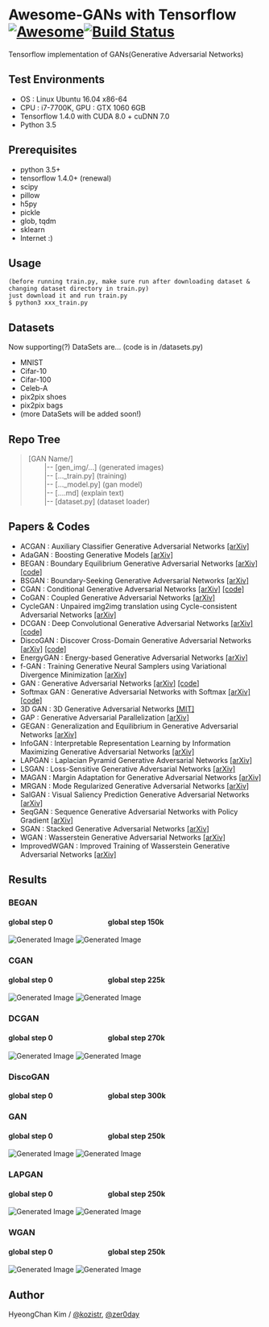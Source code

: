 # Awesome-GANs with Tensorflow [![Awesome](https://cdn.rawgit.com/sindresorhus/awesome/d7305f38d29fed78fa85652e3a63e154dd8e8829/media/badge.svg)](https://github.com/sindresorhus/awesome)[![Build Status](https://travis-ci.org/dwyl/esta.svg?branch=master)](https://travis-ci.org/)
Tensorflow implementation of GANs(Generative Adversarial Networks)

## Test Environments
* OS : Linux Ubuntu 16.04 x86-64
* CPU : i7-7700K, GPU : GTX 1060 6GB
* Tensorflow 1.4.0 with CUDA 8.0 + cuDNN 7.0
* Python 3.5

## Prerequisites
* python 3.5+
* tensorflow 1.4.0+ (renewal)
* scipy
* pillow
* h5py
* pickle
* glob, tqdm
* sklearn
* Internet :)

## Usage
    (before running train.py, make sure run after downloading dataset & changing dataset directory in train.py)
    just download it and run train.py
    $ python3 xxx_train.py

## Datasets
Now supporting(?) DataSets are... (code is in /datasets.py)
* MNIST
* Cifar-10
* Cifar-100
* Celeb-A
* pix2pix shoes
* pix2pix bags
* (more DataSets will be added soon!)

## Repo Tree
> [GAN Name/] <br/>
> &nbsp;&nbsp;&nbsp;&nbsp;&nbsp;&nbsp;&nbsp; |-- [gen_img/...] (generated images) <br/>
> &nbsp;&nbsp;&nbsp;&nbsp;&nbsp;&nbsp;&nbsp; |-- [..._train.py] (training) <br/>
> &nbsp;&nbsp;&nbsp;&nbsp;&nbsp;&nbsp;&nbsp; |-- [..._model.py] (gan model) <br/>
> &nbsp;&nbsp;&nbsp;&nbsp;&nbsp;&nbsp;&nbsp; |-- [....md] (explain text) <br/>
> &nbsp;&nbsp;&nbsp;&nbsp;&nbsp;&nbsp;&nbsp; |-- [dataset.py] (dataset loader) <br/>

## Papers & Codes
* ACGAN        : Auxiliary Classifier Generative Adversarial Networks [[arXiv]](https://arxiv.org/abs/1610.09585)
* AdaGAN       : Boosting Generative Models [[arXiv]](https://arxiv.org/abs/1701.02386)
* BEGAN        : Boundary Equilibrium Generative Adversarial Networks [[arXiv]](https://arxiv.org/abs/1703.10717) [[code]](https://github.com/kozistr/Awesome-GANs/blob/master/BEGAN/began.py)
* BSGAN        : Boundary-Seeking Generative Adversarial Networks [[arXiv]](https://arxiv.org/abs/1702.08431)
* CGAN         : Conditional Generative Adversarial Networks [[arXiv]](https://arxiv.org/abs/1411.1784) [[code]](https://github.com/kozistr/Awesome-GANs/blob/master/CGAN/cgan.py)
* CoGAN        : Coupled Generative Adversarial Networks [[arXiv]](https://arxiv.org/abs/1606.07536)
* CycleGAN     : Unpaired img2img translation using Cycle-consistent Adversarial Networks [[arXiv]](https://arxiv.org/pdf/1703.10593.pdf)
* DCGAN        : Deep Convolutional Generative Adversarial Networks [[arXiv]](https://arxiv.org/abs/1511.06434) [[code]](https://github.com/kozistr/Awesome-GANs/blob/master/DCGAN/dcgan.py)
* DiscoGAN     : Discover Cross-Domain Generative Adversarial Networks [[arXiv]](https://arxiv.org/abs/1703.05192) [[code]](https://github.com/kozistr/Awesome-GANs/blob/master/DiscoGAN/discogan.py)
* EnergyGAN    : Energy-based Generative Adversarial Networks [[arXiv]](https://arxiv.org/abs/1609.03126)
* f-GAN        : Training Generative Neural Samplers using Variational Divergence Minimization [[arXiv]](https://arxiv.org/abs/1606.00709)
* GAN          : Generative Adversarial Networks [[arXiv]](https://arxiv.org/abs/1406.2661) [[code]](https://github.com/kozistr/Awesome-GANs/blob/master/GAN/gan.py)
* Softmax GAN  : Generative Adversarial Networks with Softmax [[arXiv]](https://arxiv.org/pdf/1704.06191.pdf) [[code]](https://github.com/kozistr/Awesome-GANs/blob/master/GAN/gan.py)
* 3D GAN       : 3D Generative Adversarial Networks [[MIT]](http://3dgan.csail.mit.edu/)
* GAP          : Generative Adversarial Parallelization [[arXiv]](https://arxiv.org/abs/1612.04021)
* GEGAN        : Generalization and Equilibrium in Generative Adversarial Networks [[arXiv]](https://arxiv.org/abs/1703.00573)
* InfoGAN      : Interpretable Representation Learning by Information Maximizing Generative Adversarial Networks [[arXiv]](https://arxiv.org/abs/1606.03657)
* LAPGAN       : Laplacian Pyramid Generative Adversarial Networks [[arXiv]](https://arxiv.org/abs/1506.05751)
* LSGAN        : Loss-Sensitive Generative Adversarial Networks [[arXiv]](https://arxiv.org/abs/1701.06264)
* MAGAN        : Margin Adaptation for Generative Adversarial Networks [[arXiv]](https://arxiv.org/abs/1704.03817)
* MRGAN        : Mode Regularized Generative Adversarial Networks [[arXiv]](https://arxiv.org/abs/1612.02136)
* SalGAN       : Visual Saliency Prediction Generative Adversarial Networks [[arXiv]](https://arxiv.org/abs/1701.01081)
* SeqGAN       : Sequence Generative Adversarial Networks with Policy Gradient [[arXiv]](https://arxiv.org/abs/1609.05473)
* SGAN         : Stacked Generative Adversarial Networks [[arXiv]](https://arxiv.org/abs/1612.04357)
* WGAN         : Wasserstein Generative Adversarial Networks [[arXiv]](https://arxiv.org/abs/1701.07875)
* ImprovedWGAN : Improved Training of Wasserstein Generative Adversarial Networks [[arXiv]](https://arxiv.org/abs/1704.00028)

## Results
### BEGAN
#### global step 0 &nbsp;&nbsp;&nbsp;&nbsp;&nbsp;&nbsp;&nbsp;&nbsp;&nbsp;&nbsp;&nbsp;&nbsp;&nbsp;&nbsp;&nbsp;&nbsp;&nbsp;&nbsp;&nbsp;&nbsp;&nbsp;&nbsp;&nbsp;&nbsp;&nbsp;&nbsp;&nbsp;&nbsp;&nbsp;&nbsp;&nbsp; global step 150k
![Generated Image](https://github.com/kozistr/Awesome-GANs/blob/master/BEGAN/gen_img/train_0_0.png)
![Generated Image](https://github.com/kozistr/Awesome-GANs/blob/master/BEGAN/gen_img/train_0_0.png)

### CGAN
#### global step 0 &nbsp;&nbsp;&nbsp;&nbsp;&nbsp;&nbsp;&nbsp;&nbsp;&nbsp;&nbsp;&nbsp;&nbsp;&nbsp;&nbsp;&nbsp;&nbsp;&nbsp;&nbsp;&nbsp;&nbsp;&nbsp;&nbsp;&nbsp;&nbsp;&nbsp;&nbsp;&nbsp;&nbsp;&nbsp;&nbsp;&nbsp; global step 225k
![Generated Image](https://github.com/kozistr/Awesome-GANs/blob/master/CGAN/gen_img/train_00000000.png)
![Generated Image](https://github.com/kozistr/Awesome-GANs/blob/master/CGAN/gen_img/train_00225000.png)

### DCGAN
#### global step 0 &nbsp;&nbsp;&nbsp;&nbsp;&nbsp;&nbsp;&nbsp;&nbsp;&nbsp;&nbsp;&nbsp;&nbsp;&nbsp;&nbsp;&nbsp;&nbsp;&nbsp;&nbsp;&nbsp;&nbsp;&nbsp;&nbsp;&nbsp;&nbsp;&nbsp;&nbsp;&nbsp;&nbsp;&nbsp;&nbsp;&nbsp; global step 270k
![Generated Image](https://github.com/kozistr/Awesome-GANs/blob/master/DCGAN/gen_img/train_0_0.png)
![Generated Image](https://github.com/kozistr/Awesome-GANs/blob/master/DCGAN/gen_img/train_43_27000.png)

### DiscoGAN
#### global step 0 &nbsp;&nbsp;&nbsp;&nbsp;&nbsp;&nbsp;&nbsp;&nbsp;&nbsp;&nbsp;&nbsp;&nbsp;&nbsp;&nbsp;&nbsp;&nbsp;&nbsp;&nbsp;&nbsp;&nbsp;&nbsp;&nbsp;&nbsp;&nbsp;&nbsp;&nbsp;&nbsp;&nbsp;&nbsp;&nbsp;&nbsp; global step 300k

### GAN
#### global step 0 &nbsp;&nbsp;&nbsp;&nbsp;&nbsp;&nbsp;&nbsp;&nbsp;&nbsp;&nbsp;&nbsp;&nbsp;&nbsp;&nbsp;&nbsp;&nbsp;&nbsp;&nbsp;&nbsp;&nbsp;&nbsp;&nbsp;&nbsp;&nbsp;&nbsp;&nbsp;&nbsp;&nbsp;&nbsp;&nbsp;&nbsp; global step 250k
![Generated Image](https://github.com/kozistr/Awesome-GANs/blob/master/GAN/gen_img/train_00000000.png)
![Generated Image](https://github.com/kozistr/Awesome-GANs/blob/master/GAN/gen_img/train_00250000.png)

### LAPGAN
#### global step 0 &nbsp;&nbsp;&nbsp;&nbsp;&nbsp;&nbsp;&nbsp;&nbsp;&nbsp;&nbsp;&nbsp;&nbsp;&nbsp;&nbsp;&nbsp;&nbsp;&nbsp;&nbsp;&nbsp;&nbsp;&nbsp;&nbsp;&nbsp;&nbsp;&nbsp;&nbsp;&nbsp;&nbsp;&nbsp;&nbsp;&nbsp; global step 250k
![Generated Image](https://github.com/kozistr/Awesome-GANs/blob/master/LAPGAN/gen_img/train_00000000.png)
![Generated Image](https://github.com/kozistr/Awesome-GANs/blob/master/LAPGAN/gen_img/train_00250000.png)

### WGAN
#### global step 0 &nbsp;&nbsp;&nbsp;&nbsp;&nbsp;&nbsp;&nbsp;&nbsp;&nbsp;&nbsp;&nbsp;&nbsp;&nbsp;&nbsp;&nbsp;&nbsp;&nbsp;&nbsp;&nbsp;&nbsp;&nbsp;&nbsp;&nbsp;&nbsp;&nbsp;&nbsp;&nbsp;&nbsp;&nbsp;&nbsp;&nbsp; global step 250k
![Generated Image](https://github.com/kozistr/Awesome-GANs/blob/master/WGAN/gen_img/train_00000000.png)
![Generated Image](https://github.com/kozistr/Awesome-GANs/blob/master/WGAN/gen_img/train_00250000.png)

## Author
HyeongChan Kim / [@kozistr](https://kozistr.github.io), [@zer0day](http://zer0day.tistory.com)
